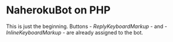 # NaherokuBot on PHP

This is just the beginning. 
Buttons - *ReplyKeyboardMarkup* - and - _InlineKeyboardMarkup_ - are already assigned to the bot.
